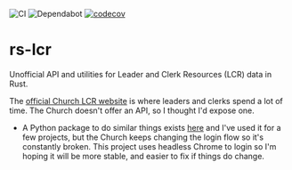 ![CI](https://github.com/ephraimkunz/rs-lcr/workflows/CI/badge.svg?branch=master)
![Dependabot](https://flat.badgen.net/dependabot/ephraimkunz/rs-lcr?icon=dependabot)
[![codecov](https://codecov.io/gh/ephraimkunz/rs-lcr/branch/master/graph/badge.svg?token=DRXPYPQIP6)](undefined)
# rs-lcr

Unofficial API and utilities for Leader and Clerk Resources (LCR) data in Rust. 

The [official Church LCR website](https://lcr.churchofjesuschrist.org) is where leaders and clerks spend a lot of time. The Church doesn't offer an API, so I thought I'd expose one. 
* A Python package to do similar things exists [here](https://github.com/philipbl/LCR-API) and I've used it for a few projects, but the Church keeps changing the login flow so it's constantly broken. This project uses headless Chrome to login so I'm hoping it will be more stable, and easier to fix if things do change.
